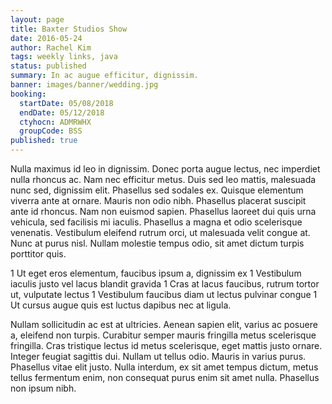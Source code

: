 ```yaml
---
layout: page
title: Baxter Studios Show
date: 2016-05-24
author: Rachel Kim
tags: weekly links, java
status: published
summary: In ac augue efficitur, dignissim.
banner: images/banner/wedding.jpg
booking:
  startDate: 05/08/2018
  endDate: 05/12/2018
  ctyhocn: ADMRWHX
  groupCode: BSS
published: true
---
```

Nulla maximus id leo in dignissim. Donec porta augue lectus, nec imperdiet nulla rhoncus ac. Nam nec efficitur metus. Duis sed leo mattis, malesuada nunc sed, dignissim elit. Phasellus sed sodales ex. Quisque elementum viverra ante at ornare. Mauris non odio nibh. Phasellus placerat suscipit ante id rhoncus. Nam non euismod sapien. Phasellus laoreet dui quis urna vehicula, sed facilisis mi iaculis. Phasellus a magna et odio scelerisque venenatis. Vestibulum eleifend rutrum orci, ut malesuada velit congue at. Nunc at purus nisl. Nullam molestie tempus odio, sit amet dictum turpis porttitor quis.

1 Ut eget eros elementum, faucibus ipsum a, dignissim ex
1 Vestibulum iaculis justo vel lacus blandit gravida
1 Cras at lacus faucibus, rutrum tortor ut, vulputate lectus
1 Vestibulum faucibus diam ut lectus pulvinar congue
1 Ut cursus augue quis est luctus dapibus nec at ligula.

Nullam sollicitudin ac est at ultricies. Aenean sapien elit, varius ac posuere a, eleifend non turpis. Curabitur semper mauris fringilla metus scelerisque fringilla. Cras tristique lectus id metus scelerisque, eget mattis justo ornare. Integer feugiat sagittis dui. Nullam ut tellus odio. Mauris in varius purus. Phasellus vitae elit justo. Nulla interdum, ex sit amet tempus dictum, metus tellus fermentum enim, non consequat purus enim sit amet nulla. Phasellus non ipsum nibh.
